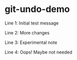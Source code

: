 # git-undo-demo

Line 1: Initial test message

Line 2: More changes

Line 3: Experimental note

Line 4: Oops! Maybe not needed

